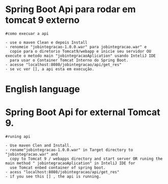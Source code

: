 # Spring Boot Api para rodar em tomcat 9 externo

    #como execuar a api

    - use o maven Clean e depois Install
    - renomeie "jobintegracao-1.0.0.war" para jobintegracao.war" e 
      copie para o diretorio Tomcat9/webapp e inicie seu servidor OU execute o metodo main "jobintegracaoAplication" usando InteliJ IDE
      para usar o Container Tomcat Interno do Spring Boot.
    - acesse "localhost:8080/jobintegracao/api/get_res"
    - se vc ver [], a api esta em execução.

# English language
# Spring Boot Api for external Tomcat 9.

    #runing api

    - Use maven Clen and Install.
    - rename"jobintegracao-1.0.0.war" in Target directory to "jobintegracao.war" and 
      copy to Tomcat 9 / webapps directory and start server OR runing the main method " jobintegracaoAplication" in InteliJ IDE for
      use Tomcat enbed container of spring boot.
    - acess "localhost:8080/jobintegracao/api/get_res"
    - if you see this [] , the api is running.





